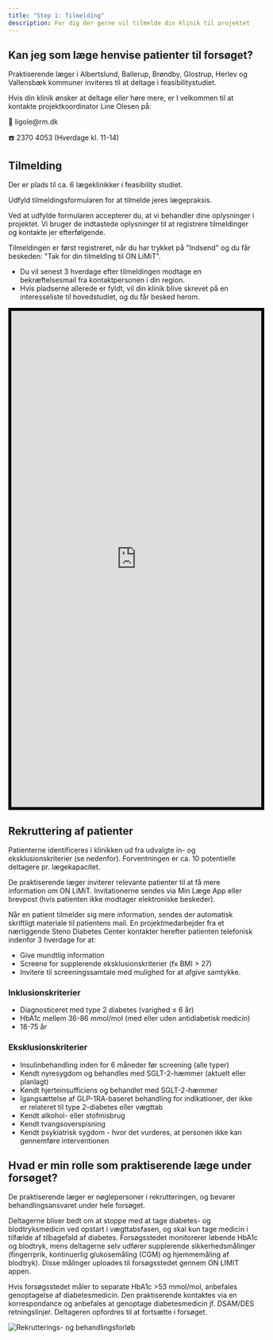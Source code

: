 ```yaml
---
title: "Step 1: Tilmelding"
description: For dig der gerne vil tilmelde din klinik til projektet
---
```


## Kan jeg som læge henvise patienter til forsøget?

Praktiserende læger i Albertslund, Ballerup, Brøndby, Glostrup, Herlev
og Vallensbæk kommuner inviteres til at deltage i feasibilitystudiet.

Hvis din klinik ønsker at deltage eller høre mere, er I
velkommen til at kontakte projektkoordinator Line Olesen på:

📧 ligole\@rm.dk  

☎️ 2370 4053 (Hverdage kl. 11-14)

## Tilmelding
Der er plads til ca. 6 lægeklinikker i feasibility studiet. 

Udfyld tilmeldingsformularen for at tilmelde jeres lægepraksis.

Ved at udfylde formularen accepterer du, at vi behandler dine oplysninger i projektet. Vi bruger de indtastede oplysninger til at registrere tilmeldinger og kontakte jer efterfølgende.

Tilmeldingen er først registreret, når du har trykket på "Indsend" og du får beskeden: "Tak for din tilmelding til ON LiMiT". 
-   Du vil senest 3 hverdage efter tilmeldingen modtage en bekræftelsesmail fra kontaktpersonen i din region.
-   Hvis pladserne allerede er fyldt, vil din klinik blive skrevet på en interesseliste til hovedstudiet, og du får besked herom.

<iframe src="https://redcap.au.dk/surveys/?s=W4EX7W97EPYXE8EX" width="100%" height="1000px" style="border: 6px solid black">
</iframe> 


## Rekruttering af patienter

Patienterne identificeres i klinikken ud fra udvalgte in- og eksklusionskriterier (se nedenfor). 
Forventningen er ca. 10 potentielle deltagere pr. lægekapacitet.

De praktiserende læger inviterer relevante patienter til at få mere information om ON LiMiT. Invitationerne sendes via Min Læge App eller brevpost (hvis patienten ikke modtager elektroniske beskeder).

Når en patient tilmelder sig mere information, sendes der automatisk skriftligt materiale til patientens mail. 
En projektmedarbejder fra et nærliggende Steno Diabetes Center kontakter herefter patienten telefonisk indenfor 3 hverdage for at:

-   Give mundtlig information
-   Screene for supplerende eksklusionskriterier (fx BMI > 27)
-   Invitere til screeningssamtale med mulighed for at afgive samtykke.


### Inklusionskriterier

-   Diagnosticeret med type 2 diabetes (varighed ≤ 6 år)
-   HbA1c mellem 36-86 mmol/mol (med eller uden antidiabetisk medicin)
-   18-75 år

### Eksklusionskriterier

-   Insulinbehandling inden for 6 måneder før screening (alle typer)
-   Kendt nyresygdom og behandles med SGLT-2-hæmmer (aktuelt eller planlagt)
-   Kendt hjerteinsufficiens og behandlet med SGLT-2-hæmmer
-   Igangsættelse af GLP-1RA-baseret behandling for indikationer, der
    ikke er relateret til type 2-diabetes eller vægttab
-   Kendt alkohol- eller stofmisbrug
-   Kendt tvangsoverspisning
-   Kendt psykiatrisk sygdom - hvor det vurderes, at personen ikke kan gennemføre interventionen

## Hvad er min rolle som praktiserende læge under forsøget?

De praktiserende læger er nøglepersoner i rekrutteringen, og bevarer behandlingsansvaret under hele forsøget. 

Deltagerne bliver bedt om at stoppe med at tage diabetes- og blodtryksmedicin ved opstart i vægttabsfasen, og
skal kun tage medicin i tilfælde af tilbagefald af diabetes. 
Forsøgsstedet monitorerer løbende HbA1c og blodtryk, mens deltagerne selv udfører supplerende sikkerhedsmålinger (fingerrprik, kontinuerlig glukosemåling (CGM) og hjemmemåling af blodtryk). Disse målinger uploades til forsøgsstedet gennem ON LIMIT appen.

Hvis forsøgsstedet måler to separate HbA1c >53 mmol/mol, anbefales genoptagelse af diabetesmedicin. Den praktiserende kontaktes via en korrespondance og anbefales at genoptage diabetesmedicin jf. DSAM/DES retningslinjer. Deltageren opfordres til at fortsætte i forsøget.

![Rekrutterings- og behandlingsforløb](/images/study-recruitment.png)
